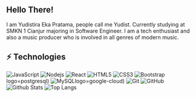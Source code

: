 ## Hello There! 

I am Yudistira Eka Pratama, people call me Yudist. Currently studying at SMKN 1 Cianjur majoring in Software Engineer. I am a tech enthusiast and also a music producer who is involved in all genres of modern music.
## ⚡ Technologies

![JavaScript](https://img.shields.io/badge/-JavaScript-black?style=flat-square&logo=javascript)
![Nodejs](https://img.shields.io/badge/-Nodejs-black?style=flat-square&logo=Node.js)
![React](https://img.shields.io/badge/-React-black?style=flat-square&logo=react)
![HTML5](https://img.shields.io/badge/-HTML5-E34F26?style=flat-square&logo=html5&logoColor=white)
![CSS3](https://img.shields.io/badge/-CSS3-1572B6?style=flat-square&logo=css3)
![Bootstrap](https://img.shields.io/badge/-Bootstrap-563D7C?style=flat-square&logo=bootstrap)
logo=postgresql)
![MySQL](https://img.shields.io/badge/-MySQL-black?style=flat-square&logo=mysql)logo=google-cloud)
![Git](https://img.shields.io/badge/-Git-black?style=flat-square&logo=git)
![GitHub](https://img.shields.io/badge/-GitHub-181717?style=flat-square&logo=github)
![Github Stats](https://github-readme-stats.vercel.app/api?username=deezycxde&count_private=true&show_icons=true&include_all_commits=true)
![Top Langs](https://github-readme-stats.vercel.app/api/top-langs/?username=deezycxde&hide=TeX&layout=compact)
